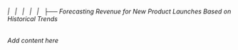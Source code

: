 ###### |   |   |   |   |   ├── Forecasting Revenue for New Product Launches Based on Historical Trends

*Add content here*
